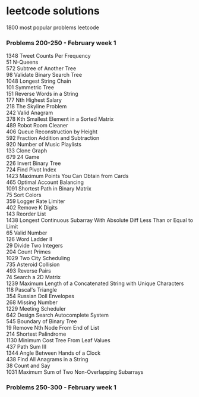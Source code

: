 # leetcode solutions
1800 most popular problems leetcode

### Problems 200-250 - February week 1
1348	Tweet Counts Per Frequency <br />
51	N-Queens <br />
572	Subtree of Another Tree <br />
98	Validate Binary Search Tree <br />
1048	Longest String Chain <br />
101	Symmetric Tree <br />
151	Reverse Words in a String <br />
177	Nth Highest Salary <br />
218	The Skyline Problem <br />
242	Valid Anagram <br />
378	Kth Smallest Element in a Sorted Matrix <br />
489	Robot Room Cleaner <br />
406	Queue Reconstruction by Height <br />
592	Fraction Addition and Subtraction <br />
920	Number of Music Playlists <br />
133	Clone Graph <br />
679	24 Game <br />
226	Invert Binary Tree <br />
724	Find Pivot Index <br />
1423	Maximum Points You Can Obtain from Cards <br />
465	Optimal Account Balancing <br />
1091	Shortest Path in Binary Matrix <br />
75	Sort Colors <br />
359	Logger Rate Limiter <br />
402	Remove K Digits <br />
143	Reorder List <br />
1438	Longest Continuous Subarray With Absolute Diff Less Than or Equal to Limit <br />
65	Valid Number <br />
126	Word Ladder II <br />
29	Divide Two Integers <br />
204	Count Primes <br />
1029	Two City Scheduling<br />
735	Asteroid Collision<br />
493	Reverse Pairs<br />
74	Search a 2D Matrix<br />
1239	Maximum Length of a Concatenated String with Unique Characters<br />
118	Pascal's Triangle<br />
354	Russian Doll Envelopes<br />
268	Missing Number<br />
1229	Meeting Scheduler<br />
642	Design Search Autocomplete System<br />
545	Boundary of Binary Tree<br />
19	Remove Nth Node From End of List<br />
214	Shortest Palindrome<br />
1130	Minimum Cost Tree From Leaf Values<br />
437	Path Sum III<br />
1344	Angle Between Hands of a Clock<br />
438	Find All Anagrams in a String<br />
38	Count and Say<br />
1031	Maximum Sum of Two Non-Overlapping Subarrays<br />

### Problems 250-300 - February week 1







